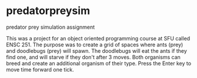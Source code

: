 # predatorpreysim
predator prey simulation assignment

This was a project for an object oriented programming course at SFU called ENSC 251.
The purpose was to create a grid of spaces where ants (prey) and doodlebugs (prey) will spawn.
The doodlebugs will eat the ants if they find one, and will starve if they don't after 3 moves.
Both organisms can breed and create an additional organism of their type.
Press the Enter key to move time forward one tick.
